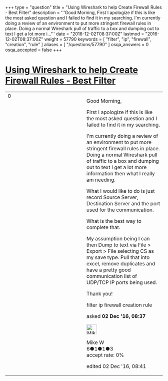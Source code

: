 +++
type = "question"
title = "Using Wireshark to help Create Firewall Rules - Best Filter"
description = '''Good Morning, First I apologize if this is like the most asked question and I failed to find it in my searching.  I&#x27;m currently doing a review of an environment to put more stringent firewall rules in place. Doing a normal Wireshark pull of traffic to a box and dumping out to text I get a lot more i...'''
date = "2016-12-02T08:37:00Z"
lastmod = "2016-12-02T08:37:00Z"
weight = 57790
keywords = [ "filter", "ip", "firewall", "creation", "rule" ]
aliases = [ "/questions/57790" ]
osqa_answers = 0
osqa_accepted = false
+++

<div class="headNormal">

# [Using Wireshark to help Create Firewall Rules - Best Filter](/questions/57790/using-wireshark-to-help-create-firewall-rules-best-filter)

</div>

<div id="main-body">

<div id="askform">

<table id="question-table" style="width:100%;"><colgroup><col style="width: 50%" /><col style="width: 50%" /></colgroup><tbody><tr class="odd"><td style="width: 30px; vertical-align: top"><div class="vote-buttons"><div id="post-57790-score" class="post-score" title="current number of votes">0</div><div id="favorite-count" class="favorite-count"></div></div></td><td><div id="item-right"><div class="question-body"><p>Good Morning,</p><p>First I apologize if this is like the most asked question and I failed to find it in my searching.</p><p>I'm currently doing a review of an environment to put more stringent firewall rules in place. Doing a normal Wireshark pull of traffic to a box and dumping out to text I get a lot more information then what I really am needing.</p><p>What I would like to do is just record Source Server, Destination Server and the port used for the communication.</p><p>What is the best way to complete that.</p><p>My assumption being I can then Dump to text via File &gt; Export &gt; File selecting CS as my save type. Pull that into excel, remove duplicates and have a pretty good communication list of UDP/TCP IP ports being used.</p><p>Thank you!</p></div><div id="question-tags" class="tags-container tags">filter ip firewall creation rule</div><div id="question-controls" class="post-controls"></div><div class="post-update-info-container"><div class="post-update-info post-update-info-user"><p>asked <strong>02 Dec '16, 08:37</strong></p><img src="https://secure.gravatar.com/avatar/fff5ed84b6e08350225cd6a059f27200?s=32&amp;d=identicon&amp;r=g" class="gravatar" width="32" height="32" alt="Mike%20W&#39;s gravatar image" /><p>Mike W<br />
<span class="score" title="6 reputation points">6</span><span title="1 badges"><span class="badge1">●</span><span class="badgecount">1</span></span><span title="1 badges"><span class="silver">●</span><span class="badgecount">1</span></span><span title="3 badges"><span class="bronze">●</span><span class="badgecount">3</span></span><br />
<span class="accept_rate" title="Rate of the user&#39;s accepted answers">accept rate:</span> <span title="Mike W has no accepted answers">0%</span></p></div><div class="post-update-info post-update-info-edited"><p>edited 02 Dec '16, 08:41</p></div></div><div id="comments-container-57790" class="comments-container"></div><div id="comment-tools-57790" class="comment-tools"></div><div class="clear"></div><div id="comment-57790-form-container" class="comment-form-container"></div><div class="clear"></div></div></td></tr></tbody></table>

</div>

</div>

